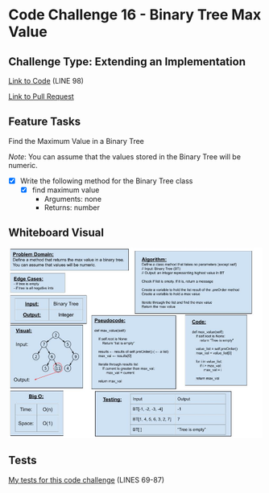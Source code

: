 # Code Challenge 16 - Binary Tree Max Value

## Challenge Type: Extending an Implementation

[Link to Code](trees.py) (LINE 98)

[Link to Pull Request](https://github.com/kassiebradshaw/data-structures-and-algorithms/pull/36)

## Feature Tasks

Find the Maximum Value in a Binary Tree

*Note*: You can assume that the values stored in the Binary Tree will be numeric.

* [x] Write the following method for the Binary Tree class
  * [x] find maximum value
    * Arguments: none
    * Returns: number

## Whiteboard Visual

![Finding the max value in a Binary Tree](max_val_BT.jpg)

## Tests

[My tests for this code challenge](/home/kbrad/codefellows/401/data-structures-and-algorithms/python/tests/test_trees.py) (LINES 69-87)
